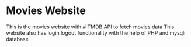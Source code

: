 # Movies Website
This is the movies website with # TMDB API to fetch movies data
This website also has login logout functionality with the help of PHP
and mysqli database
